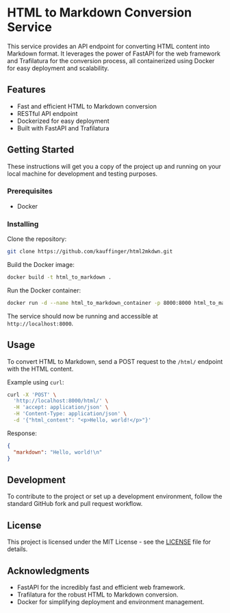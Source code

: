 # HTML to Markdown Conversion Service

This service provides an API endpoint for converting HTML content into Markdown format. It leverages the power of FastAPI for the web framework and Trafilatura for the conversion process, all containerized using Docker for easy deployment and scalability.

## Features

- Fast and efficient HTML to Markdown conversion
- RESTful API endpoint
- Dockerized for easy deployment
- Built with FastAPI and Trafilatura

## Getting Started

These instructions will get you a copy of the project up and running on your local machine for development and testing purposes.

### Prerequisites

- Docker

### Installing

Clone the repository:

```bash
git clone https://github.com/kauffinger/html2mkdwn.git
```

Build the Docker image:

```bash
docker build -t html_to_markdown .
```

Run the Docker container:

```bash
docker run -d --name html_to_markdown_container -p 8000:8000 html_to_markdown
```

The service should now be running and accessible at `http://localhost:8000`.

## Usage

To convert HTML to Markdown, send a POST request to the `/html/` endpoint with the HTML content.

Example using `curl`:

```bash
curl -X 'POST' \
  'http://localhost:8000/html/' \
  -H 'accept: application/json' \
  -H 'Content-Type: application/json' \
  -d '{"html_content": "<p>Hello, world!</p>"}'
```

Response:

```json
{
  "markdown": "Hello, world!\n"
}
```

## Development

To contribute to the project or set up a development environment, follow the standard GitHub fork and pull request workflow.

## License

This project is licensed under the MIT License - see the [LICENSE](LICENSE) file for details.

## Acknowledgments

- FastAPI for the incredibly fast and efficient web framework.
- Trafilatura for the robust HTML to Markdown conversion.
- Docker for simplifying deployment and environment management.


